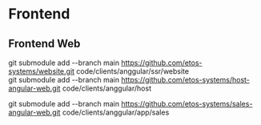 # Frontend

## Frontend Web
git submodule add --branch main  https://github.com/etos-systems/website.git code/clients/anggular/ssr/website <br />
git submodule add --branch main  https://github.com/etos-systems/host-angular-web.git code/clients/anggular/host <br />

git submodule add --branch main  https://github.com/etos-systems/sales-angular-web.git code/clients/anggular/app/sales <br />
